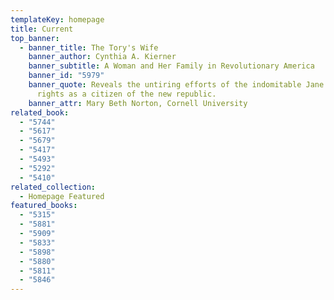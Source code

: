 ```yaml
---
templateKey: homepage
title: Current
top_banner:
  - banner_title: The Tory's Wife
    banner_author: Cynthia A. Kierner
    banner_subtitle: A Woman and Her Family in Revolutionary America
    banner_id: "5979"
    banner_quote: Reveals the untiring efforts of the indomitable Jane to claim her
      rights as a citizen of the new republic.
    banner_attr: Mary Beth Norton, Cornell University
related_book:
  - "5744"
  - "5617"
  - "5679"
  - "5417"
  - "5493"
  - "5292"
  - "5410"
related_collection:
  - Homepage Featured
featured_books:
  - "5315"
  - "5881"
  - "5909"
  - "5833"
  - "5898"
  - "5880"
  - "5811"
  - "5846"
---
```

